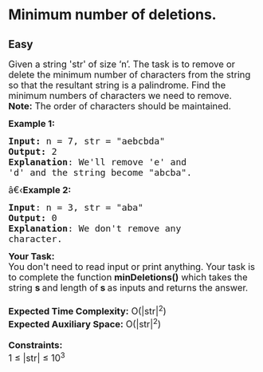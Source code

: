 # Minimum number of deletions.
## Easy
<div class="problems_problem_content__Xm_eO"><p><span style="font-size:18px">Given a string 'str'&nbsp;of size ‘n’. The task is to remove or delete the minimum number of characters from the string so that the resultant string is a palindrome. Find the minimum numbers of characters we need to remove.</span><br>
<span style="font-size:18px"><strong>Note:</strong> The order of characters should be maintained.</span></p>

<p><span style="font-size:18px"><strong>Example 1:</strong></span></p>

<pre><span style="font-size:18px"><strong>Input: </strong>n = 7,<strong> </strong>str = "aebcbda"
<strong>Output:</strong> 2
<strong>Explanation</strong>: We'll remove 'e' and
'd' and the string become "abcba".</span></pre>

<p><span style="font-size:18px">â€‹<strong>Example 2:</strong></span></p>

<pre><span style="font-size:18px"><strong>Input</strong>: n = 3, str = "aba"
<strong>Output:</strong> 0
<strong>Explanation</strong>: We don't remove any
character.
</span></pre>

<p><span style="font-size:18px"><strong>Your Task:&nbsp;&nbsp;</strong><br>
You don't need to read input or print anything. Your task is to complete the function&nbsp;<strong>minDeletions()</strong>&nbsp;which takes the string&nbsp;<strong>s </strong>and length of<strong> s&nbsp;</strong>as inputs and returns the answer.<br>
<br>
<strong>Expected Time Complexity:</strong>&nbsp;O(|str|<sup>2</sup>)<br>
<strong>Expected Auxiliary Space:</strong>&nbsp;O(|str|<sup>2</sup>)<br>
<br>
<strong>Constraints:</strong><br>
1 ≤ |str| ≤&nbsp;10<sup>3</sup></span></p>

<p>&nbsp;</p>
</div>